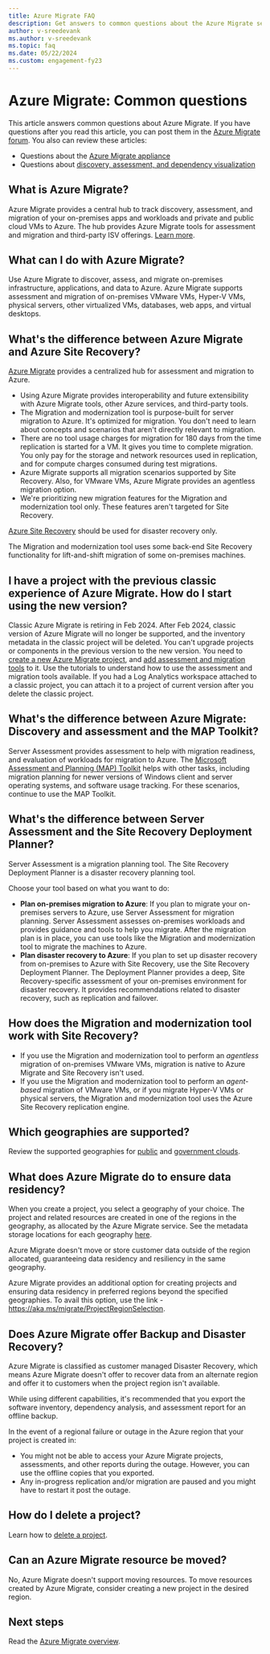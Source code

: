 ```yaml
---
title: Azure Migrate FAQ
description: Get answers to common questions about the Azure Migrate service.
author: v-sreedevank
ms.author: v-sreedevank
ms.topic: faq
ms.date: 05/22/2024
ms.custom: engagement-fy23
---
```


# Azure Migrate: Common questions

This article answers common questions about Azure Migrate. If you have questions after you read this article, you can post them in the [Azure Migrate forum](https://aka.ms/AzureMigrateForum). You also can review these articles:

- Questions about the [Azure Migrate appliance](common-questions-appliance.md)
- Questions about [discovery, assessment, and dependency visualization](common-questions-discovery-assessment.md)

## What is Azure Migrate?

Azure Migrate provides a central hub to track discovery, assessment, and migration of your on-premises apps and workloads and private and public cloud VMs to Azure. The hub provides Azure Migrate tools for assessment and migration and third-party ISV offerings. [Learn more](migrate-services-overview.md).

## What can I do with Azure Migrate?

Use Azure Migrate to discover, assess, and migrate on-premises infrastructure, applications, and data to Azure. Azure Migrate supports assessment and migration of on-premises VMware VMs, Hyper-V VMs, physical servers, other virtualized VMs, databases, web apps, and virtual desktops.

## What's the difference between Azure Migrate and Azure Site Recovery?

[Azure Migrate](migrate-services-overview.md) provides a centralized hub for assessment and migration to Azure.

- Using Azure Migrate provides interoperability and future extensibility with Azure Migrate tools, other Azure services, and third-party tools.
- The Migration and modernization tool is purpose-built for server migration to Azure. It's optimized for migration. You don't need to learn about concepts and scenarios that aren't directly relevant to migration.
- There are no tool usage charges for migration for 180 days from the time replication is started for a VM. It gives you time to complete migration. You only pay for the storage and network resources used in replication, and for compute charges consumed during test migrations.
- Azure Migrate supports all migration scenarios supported by Site Recovery. Also, for VMware VMs, Azure Migrate provides an agentless migration option.
- We're prioritizing new migration features for the Migration and modernization tool only. These features aren't targeted for Site Recovery.

[Azure Site Recovery](../site-recovery/site-recovery-overview.md) should be used for disaster recovery only.

The Migration and modernization tool uses some back-end Site Recovery functionality for lift-and-shift migration of some on-premises machines.

## I have a project with the previous classic experience of Azure Migrate. How do I start using the new version?

Classic Azure Migrate is retiring in Feb 2024. After Feb 2024, classic version of Azure Migrate will no longer be supported, and the inventory metadata in the classic project will be deleted. You can't upgrade projects or components in the previous version to the new version. You need to [create a new Azure Migrate project](create-manage-projects.md), and [add assessment and migration tools](./create-manage-projects.md) to it. Use the tutorials to understand how to use the assessment and migration tools available. If you had a Log Analytics workspace attached to a classic project, you can attach it to a project of current version after you delete the classic project.

## What's the difference between Azure Migrate: Discovery and assessment and the MAP Toolkit?

Server Assessment provides assessment to help with migration readiness, and evaluation of workloads for migration to Azure. The [Microsoft Assessment and Planning (MAP) Toolkit](https://www.microsoft.com/download/details.aspx?id=7826) helps with other tasks, including migration planning for newer versions of Windows client and server operating systems, and software usage tracking. For these scenarios, continue to use the MAP Toolkit.

## What's the difference between Server Assessment and the Site Recovery Deployment Planner?

Server Assessment is a migration planning tool. The Site Recovery Deployment Planner is a disaster recovery planning tool.

Choose your tool based on what you want to do:

- **Plan on-premises migration to Azure**: If you plan to migrate your on-premises servers to Azure, use Server Assessment for migration planning. Server Assessment assesses on-premises workloads and provides guidance and tools to help you migrate. After the migration plan is in place, you can use tools like the Migration and modernization tool to migrate the machines to Azure.
- **Plan disaster recovery to Azure**: If you plan to set up disaster recovery from on-premises to Azure with Site Recovery, use the Site Recovery Deployment Planner. The Deployment Planner provides a deep, Site Recovery-specific assessment of your on-premises environment for disaster recovery. It provides recommendations related to disaster recovery, such as replication and failover.

## How does the Migration and modernization tool work with Site Recovery?

- If you use the Migration and modernization tool to perform an *agentless* migration of on-premises VMware VMs, migration is native to Azure Migrate and Site Recovery isn't used.
- If you use the Migration and modernization tool to perform an *agent-based* migration of VMware VMs, or if you migrate Hyper-V VMs or physical servers, the Migration and modernization tool uses the Azure Site Recovery replication engine.

## Which geographies are supported?

Review the supported geographies for [public](migrate-support-matrix.md#public-cloud) and [government clouds](migrate-support-matrix.md#azure-government).

## What does Azure Migrate do to ensure data residency?

When you create a project, you select a geography of your choice. The project and related resources are created in one of the regions in the geography, as allocated by the Azure Migrate service. 
See the metadata storage locations for each geography [here](migrate-support-matrix.md#public-cloud).

Azure Migrate doesn't move or store customer data outside of the region allocated, guaranteeing data residency and resiliency in the same geography.

Azure Migrate provides an additional option for creating projects and ensuring data residency in preferred regions beyond the specified geographies. To avail this option, use the link - https://aka.ms/migrate/ProjectRegionSelection.

## Does Azure Migrate offer Backup and Disaster Recovery?

Azure Migrate is classified as customer managed Disaster Recovery, which means Azure Migrate doesn't offer to recover data from an alternate region and offer it to customers when the project region isn't available.

While using different capabilities, it's recommended that you export the software inventory, dependency analysis, and assessment report for an offline backup.

In the event of a regional failure or outage in the Azure region that your project is created in:
- You might not be able to access your Azure Migrate projects, assessments, and other reports during the outage. However, you can use the offline copies that you exported. 
- Any in-progress replication and/or migration are paused and you might have to restart it post the outage.

## How do I delete a project?

Learn how to [delete a project](how-to-delete-project.md).

## Can an Azure Migrate resource be moved?

No, Azure Migrate doesn't support moving resources. To move resources created by Azure Migrate, consider creating a new project in the desired region.

## Next steps

Read the [Azure Migrate overview](migrate-services-overview.md).